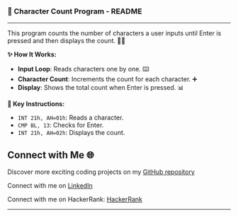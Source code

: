### 📝 Character Count Program - README

---

This program counts the number of characters a user inputs until Enter is pressed and then displays the count. 📜🔢

**✨ How It Works:**
- **Input Loop**: Reads characters one by one. ⌨️
- **Character Count**: Increments the count for each character. ➕
- **Display**: Shows the total count when Enter is pressed. 📊

**🔑 Key Instructions:**
- `INT 21h, AH=01h`: Reads a character.
- `CMP BL, 13`: Checks for Enter.
- `INT 21h, AH=02h`: Displays the count.


## Connect with Me 🌐 

Discover more exciting coding projects on my [GitHub repository](https://github.com/Maham-j)

Connect with me on [LinkedIn](https://www.linkedin.com/in/maham-jamil-268584267)

Connect with me on HackerRank: [HackerRank ](https://www.hackerrank.com/maham_jamil)

---
